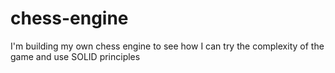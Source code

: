 # chess-engine
I'm building my own chess engine to see how I can try the complexity of the game and use SOLID principles
